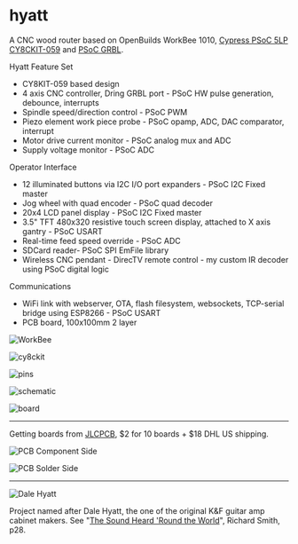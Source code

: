 # hyatt
A CNC wood router based on OpenBuilds WorkBee 1010, [Cypress PSoC 5LP CY8CKIT-059](http://www.cypress.com/documentation/development-kitsboards/cy8ckit-059-psoc-5lp-prototyping-kit-onboard-programmer-and) and [PSoC GRBL](https://github.com/bdring/Grbl_USB_Native). 

Hyatt Feature Set
* CY8KIT-059 based design
* 4 axis CNC controller, Dring GRBL port - PSoC HW pulse generation, debounce, interrupts
* Spindle speed/direction control - PSoC PWM
* Piezo element work piece probe - PSoC opamp, ADC, DAC comparator, interrupt
* Motor drive current monitor - PSoC analog mux and ADC
* Supply voltage monitor - PSoC ADC

Operator Interface
* 12 illuminated buttons via I2C I/O port expanders - PSoC I2C Fixed master
* Jog wheel with quad encoder - PSoC quad decoder
* 20x4 LCD panel display - PSoC I2C Fixed master
* 3.5" TFT 480x320 resistive touch screen display, attached to X axis gantry - PSoC USART
* Real-time feed speed override - PSoC ADC
* SDCard reader- PSoC SPI EmFile library
* Wireless CNC pendant - DirecTV remote control - my custom IR decoder using PSoC digital logic

Communications
* WiFi link with webserver, OTA, flash filesystem, websockets, TCP-serial bridge using ESP8266 - PSoC USART
* PCB board, 100x100mm 2 layer


![WorkBee](images/workbee-cnc.jpg)

![cy8ckit](images/cy8ckit-059.jpg)

![pins](images/psoc5pins.png)

![schematic](images/schematic.png)

![board](images/board.png)

---

Getting boards from [JLCPCB](https://jlcpcb.com/), $2 for 10 boards + $18 DHL US shipping.

![PCB Component Side](images/hyatt-PCB-component-v1.0-180804.png)

![PCB Solder Side](images/hyatt-PCB-solder-v1.0-180804.png)

---

![Dale Hyatt](images/DaleHyatt.jpg)

Project named after Dale Hyatt, the one of the original K&F guitar amp cabinet makers. See "[The Sound Heard 'Round the World](https://www.halleonardbooks.com/product/viewproduct.action?itemid=332779 "Fender - The Sound Heard 'Round the World")", Richard Smith, p28. 

